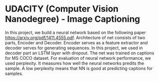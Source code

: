 # UDACITY (Computer Vision Nanodegree) - Image Captioning

 In this project, we build a neural network based on the following paper https://arxiv.org/pdf/1411.4555.pdf. 
 Architecture of net consists of two parts, Encoder and Decoder. Encoder serves as a feature extractor and decoder serves for generating sequences. In this project, we used in decoder part an LSTM layer with dropout.
 The net was trained on captions for MS COCO dataset.
 For evaluation of neural network performance, we used perplexity. It measures how well the neural networks predits the sample. A low perplexity means that NN is good at predicting captions for samples.
 
